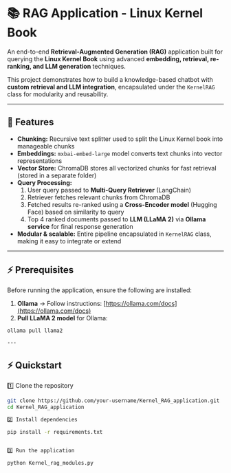 # 📚 RAG Application - Linux Kernel Book

An end-to-end **Retrieval-Augmented Generation (RAG)** application built for querying the **Linux Kernel Book** using advanced **embedding, retrieval, re-ranking, and LLM generation** techniques.  

This project demonstrates how to build a knowledge-based chatbot with **custom retrieval and LLM integration**, encapsulated under the `KernelRAG` class for modularity and reusability.

---

## 🚀 Features
- **Chunking:** Recursive text splitter used to split the Linux Kernel book into manageable chunks  
- **Embeddings:** `mxbai-embed-large` model converts text chunks into vector representations  
- **Vector Store:** ChromaDB stores all vectorized chunks for fast retrieval (stored in a separate folder)  
- **Query Processing:**  
  1. User query passed to **Multi-Query Retriever** (LangChain)  
  2. Retriever fetches relevant chunks from ChromaDB  
  3. Fetched results re-ranked using a **Cross-Encoder model** (Hugging Face) based on similarity to query  
  4. Top 4 ranked documents passed to **LLM (LLaMA 2)** via **Ollama service** for final response generation  
- **Modular & scalable:** Entire pipeline encapsulated in `KernelRAG` class, making it easy to integrate or extend  

---


## ⚡ Prerequisites
Before running the application, ensure the following are installed:

1. **Ollama** → Follow instructions: [https://ollama.com/docs](https://ollama.com/docs)  
2. **Pull LLaMA 2 model** for Ollama:
```bash
ollama pull llama2

---
```
## ⚡ Quickstart

1️⃣ Clone the repository
```bash
git clone https://github.com/your-username/Kernel_RAG_application.git
cd Kernel_RAG_application

2️⃣ Install dependencies

pip install -r requirements.txt


3️⃣ Run the application

python Kernel_rag_modules.py



